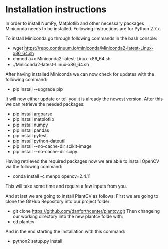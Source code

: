 # Installation instructions
In order to install NumPy, Matplotlib and other necessary packages Miniconda needs to be installed. Following instructions are for Python 2.7.x.

To install Miniconda go through following commands in the bash console:
- wget https://repo.continuum.io/miniconda/Miniconda2-latest-Linux-x86_64.sh
- chmod a+x Miniconda2-latest-Linux-x86_64.sh
- ./Miniconda2-latest-Linux-x86_64.sh

After having installed Miniconda we can now check for updates with the following command:
- pip install --upgrade pip

It will now either update or tell you it is already the newest version.
After this we can retrieve the needed packages:
- pip install argparse
- pip install matplotlib
- pip install numpy   
- pip install pandas
- pip install pytest
- pip install python-dateutil
- pip install --no-cache-dir scikit-image
- pip install --no-cache-dir scipy

Having retrieved the required packages now we are able to install OpenCV via the following command:
- conda install -c menpo opencv=2.4.11

This will take some time and require a few inputs from you.

And at last we are going to install PlantCV as follows:
First we are going to clone the GitHub Repository into our project folder:
- git clone https://github.com/danforthcenter/plantcv.git
Then changeing our working directory into the new plantcv folde with:
- cd plantcv

And in the end starting the installation with this command:
- python2 setup.py install
